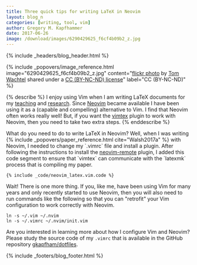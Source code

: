 ```yaml
---
title: Three quick tips for writing LaTeX in Neovim
layout: blog_n
categories: [writing, tool, vim]
author: Gregory M. Kapfhammer
date: 2017-06-26
image: /download/images/6290429625_f6cf4b09b2_z.jpg
---
```


{% include _headers/blog_header.html %}

<!-- Include header image -->
{% include _popovers/image_reference.html image="6290429625_f6cf4b09b2_z.jpg" content="<a title='301/365' href='https://flickr.com/photos/tomwachtel/6290429625'>flickr photo</a> by <a href='https://flickr.com/people/tomwachtel'>Tom Wachtel</a> shared under a <a href='https://creativecommons.org/licenses/by-nc-nd/2.0/'>CC (BY-NC-ND) license</a>" label="CC (BY-NC-ND)" %}

{% describe %}
I enjoy using Vim when I am writing LaTeX documents for my [teaching]({{site.baseurl}}teaching/) and
[research]({{site.baseurl}}research/). Since [Neovim](https://neovim.io/) became available I have been using it as a
(capable and compelling) alternative to Vim. I find that Neovim often works really well! But, if you want
the [vimtex](https://github.com/lervag/vimtex) plugin to work with Neovim, then you need to take two extra steps.
{% enddescribe %}

<p>
What do you need to do to write LaTeX in Neovim? Well, when I was writing
{% include _popovers/paper_reference.html cite="Walsh2017a" %} with Neovim, I
needed to change my `.vimrc` file and install a plugin. After following the
instructions to install the <a
href="https://github.com/mhinz/neovim-remote">neovim-remote</a> plugin, I added
this code segment to ensure that `vimtex` can communicate with the `latexmk`
process that is compiling my paper.
</p>

```
{% include _code/neovim_latex.vim.code %}
```

Wait! There is one more thing. If you, like me, have been using Vim for many years and only recently started to use
Neovim, then you will also need to run commands like the following so that you can "retrofit" your Vim configuration to
work correctly with Neovim.

```
ln -s ~/.vim ~/.nvim
ln -s ~/.vimrc ~/.nvim/init.vim
```

Are you interested in learning more about how I configure Vim and Neovim? Please study the source code of my `.vimrc`
that is available in the GitHub repository [gkapfham/dotfiles](https://github.com/gkapfham/dotfiles).

{% include _footers/blog_footer.html %}
